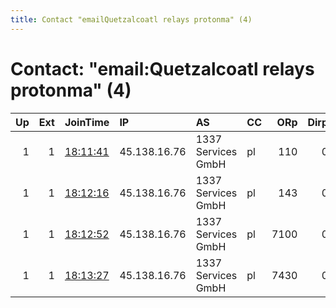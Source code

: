 ```yaml
---
title: Contact "emailQuetzalcoatl relays protonma" (4)
---
```


# Contact: "email:Quetzalcoatl relays protonma" (4)

|   Up |   Ext | JoinTime                                                                                              | IP           | AS                 | CC   |   ORp |   Dirp | OS    | Version   | Nickname     |   eFamMembers |
|-----:|------:|:------------------------------------------------------------------------------------------------------|:-------------|:-------------------|:-----|------:|-------:|:------|:----------|:-------------|--------------:|
|    1 |     1 | [18:11:41](https://nusenu.github.io/OrNetStats/w/relay/A07B7614425A9716BB135CC502210209923659F8.html) | 45.138.16.76 | 1337 Services GmbH | pl   |   110 |      0 | Linux | 0.4.7.13  | Quetzalcoatl |             8 |
|    1 |     1 | [18:12:16](https://nusenu.github.io/OrNetStats/w/relay/676C3E3C42829851B709086CC6500B2ECA80C459.html) | 45.138.16.76 | 1337 Services GmbH | pl   |   143 |      0 | Linux | 0.4.7.13  | Quetzalcoatl |             8 |
|    1 |     1 | [18:12:52](https://nusenu.github.io/OrNetStats/w/relay/58D5390FE2D9A78D51351BFBB151CE17C05DFA1D.html) | 45.138.16.76 | 1337 Services GmbH | pl   |  7100 |      0 | Linux | 0.4.7.13  | Quetzalcoatl |             8 |
|    1 |     1 | [18:13:27](https://nusenu.github.io/OrNetStats/w/relay/601021EEAF3207505D67DEB77F40A9914A9B8856.html) | 45.138.16.76 | 1337 Services GmbH | pl   |  7430 |      0 | Linux | 0.4.7.13  | Quetzalcoatl |             8 |
